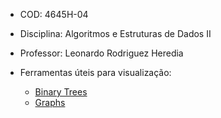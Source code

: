 -   COD: 4645H-04
-   Disciplina: Algoritmos e Estruturas de Dados II
-   Professor: Leonardo Rodriguez Heredia

- Ferramentas úteis para visualização:
  - [Binary Trees](http://btv.melezinek.cz/binary-heap.html)
  - [Graphs](https://dreampuf.github.io/GraphvizOnline/)
  